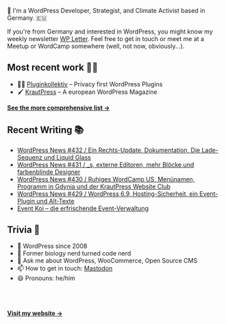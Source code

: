 👋 I'm a WordPress Developer, Strategist, and Climate Activist based in Germany. 🇪🇺

If you're from Germany and interested in WordPress, you might know my weekly newsletter [WP Letter](https://wpletter.de/). Feel free to get in touch or meet me at a Meetup or WordCamp somewhere (well, not now, obviously...).


## Most recent work 👷‍♂️

- 👨‍💻 [Pluginkollektiv](https://github.com/pluginkollektiv) – Privacy first WordPress Plugins
- 🖌️ [KrautPress](https://kraut.press) – A european WordPress Magazine

**[See the more comprehensive list &rarr;](https://simonkraft.com/what-i-do)**


## Recent Writing 📚

<!-- BLOG-POST-LIST:START -->
- [WordPress News #432 / Ein Rechts-Update, Dokumentation, Die Lade-Sequenz und Liquid Glass](https://feed.kraut.press/link/14399/17154808/432)
- [WordPress News #431 / _s, externe Editoren, mehr Blöcke und farbenblinde Designer](https://feed.kraut.press/link/14399/17139493/431)
- [WordPress News #430 / Ruhiges WordCamp US, Menünamen, Programm in Gdynia und der KrautPress Website Club](https://feed.kraut.press/link/14399/17131024/430)
- [WordPress News #429 / WordPress 6.9, Hosting-Sicherheit, ein Event-Plugin und Alt-Texte](https://feed.kraut.press/link/14399/17125933/429)
- [Event Koi – die erfrischende Event-Verwaltung](https://krautpress.de/2025/event-koi/)
<!-- BLOG-POST-LIST:END -->


## Trivia 🤪

- 👴 WordPress since 2008
- 🌱 Former biology nerd turned code nerd
- 💬 Ask me about WordPress, WooCommerce, Open Source CMS
- 📫 How to get in touch: [Mastodon](https://dewp.space/@simon)
- 😄 Pronouns: he/him

<br/><br/><br/>
**[Visit my website &rarr;](https://simonkraft.com/hi)**